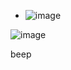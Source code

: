 - ![image](https://github.com/doriskit/doriskit/assets/156558956/aece560e-df41-493a-b7e5-b0e53f5dc4fa)

![image](https://github.com/doriskit/doriskit/assets/156558956/a37d686e-1515-4660-b4df-b37674e2e5dc)


beep
